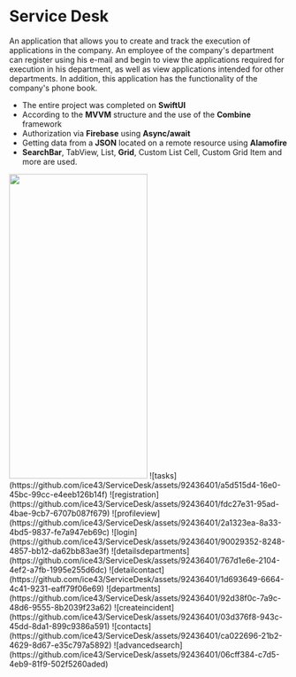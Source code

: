 # Service Desk

An application that allows you to create and track the execution of applications in the company. An employee of the company's department can register using his e-mail and begin to view the applications required for execution in his department, as well as view applications intended for other departments. In addition, this application has the functionality of the company's phone book. 

- The entire project was completed on **SwiftUI**
- According to the **MVVM** structure and the use of the **Combine** framework
- Authorization via **Firebase** using **Async/await**
- Getting data from a **JSON** located on a remote resource using **Alamofire**
- **SearchBar**, TabView, List, **Grid**, Custom List Cell, Custom Grid Item and more are used.

<img src="https://github.com/ice43/ServiceDesk/assets/92436401/a5d515d4-16e0-45bc-99cc-e4eeb126b14f" width="250" height="550"/>
![tasks](https://github.com/ice43/ServiceDesk/assets/92436401/a5d515d4-16e0-45bc-99cc-e4eeb126b14f)
![registration](https://github.com/ice43/ServiceDesk/assets/92436401/fdc27e31-95ad-4bae-9cb7-6707b087f679)
![profileview](https://github.com/ice43/ServiceDesk/assets/92436401/2a1323ea-8a33-4bd5-9837-fe7a947eb69c)
![login](https://github.com/ice43/ServiceDesk/assets/92436401/90029352-8248-4857-bb12-da62bb83ae3f)
![detailsdepartments](https://github.com/ice43/ServiceDesk/assets/92436401/767d1e6e-2104-4ef2-a7fb-1995e255d6dc)
![detailcontact](https://github.com/ice43/ServiceDesk/assets/92436401/1d693649-6664-4c41-9231-eaff79f06e69)
![departments](https://github.com/ice43/ServiceDesk/assets/92436401/92d38f0c-7a9c-48d6-9555-8b2039f23a62)
![createincident](https://github.com/ice43/ServiceDesk/assets/92436401/03d376f8-943c-45dd-8da1-899c9386a591)
![contacts](https://github.com/ice43/ServiceDesk/assets/92436401/ca022696-21b2-4629-8d67-e35c797a5892)
![advancedsearch](https://github.com/ice43/ServiceDesk/assets/92436401/06cff384-c7d5-4eb9-81f9-502f5260aded)
